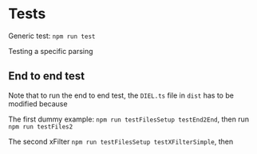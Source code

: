 # Tests

Generic test: `npm run test`

Testing a specific parsing 

## End to end test

Note that to run the end to end test, the `DIEL.ts` file in `dist` has to be modified because 

The first dummy example: `npm run testFilesSetup testEnd2End`, then run `npm run testFiles2`

The second xFilter `npm run testFilesSetup testXFilterSimple`, then 